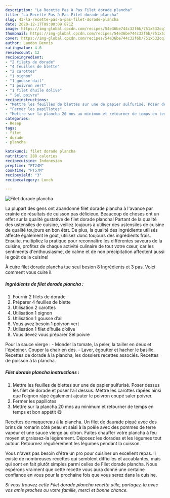 ```yaml
---
description: "La Recette Pas à Pas Filet dorade plancha"
title: "La Recette Pas à Pas Filet dorade plancha"
slug: 43-la-recette-pas-a-pas-filet-dorade-plancha
date: 2020-12-17T09:00:09.871Z
image: https://img-global.cpcdn.com/recipes/54e36be744c32f6b/751x532cq70/filet-dorade-plancha-photo-principale-de-la-recette.jpg
thumbnail: https://img-global.cpcdn.com/recipes/54e36be744c32f6b/751x532cq70/filet-dorade-plancha-photo-principale-de-la-recette.jpg
cover: https://img-global.cpcdn.com/recipes/54e36be744c32f6b/751x532cq70/filet-dorade-plancha-photo-principale-de-la-recette.jpg
author: Landon Dennis
ratingvalue: 4.6
reviewcount: 12
recipeingredient:
- "2 filets de dorade"
- "4 feuilles de blette"
- "2 carottes"
- "1 oignon"
- "1 gousse dail"
- "1 poivron vert"
- "1 filet dhuile dolive"
- " Sel poivre"
recipeinstructions:
- "Mettre les feuilles de blettes sur une de papier sulfurisé. Poser dessus les filet de dorade et poser l’ail dessus. Mettre les carottes râpées ainsi que l’oignon râpé également ajouter le poivron coupé saler poivrer."
- "Fermer les papillotes"
- "Mettre sur la plancha 20 mns au minimum et retourner de temps en temps et bon appétit 😋"
categories:
- Resep
tags:
- filet
- dorade
- plancha

katakunci: filet dorade plancha 
nutrition: 288 calories
recipecuisine: Indonesian
preptime: "PT24M"
cooktime: "PT57M"
recipeyield: "3"
recipecategory: Lunch

---
```



![Filet dorade plancha](https://img-global.cpcdn.com/recipes/54e36be744c32f6b/751x532cq70/filet-dorade-plancha-photo-principale-de-la-recette.jpg)

La plupart des gens ont abandonné filet dorade plancha à l'avance par crainte de résultats de cuisson pas délicieux. Beaucoup de choses ont un effet sur la qualité gustative de filet dorade plancha! Partant de la qualité des ustensiles de cuisine, veillez toujours à utiliser des ustensiles de cuisine de qualité toujours en bon état. De plus, la qualité des ingrédients utilisés affecte également le goût, utilisez donc toujours des ingrédients frais. Ensuite, multipliez la pratique pour reconnaître les différentes saveurs de la cuisine, profitez de chaque activité culinaire de tout votre cœur, car les sentiments d'enthousiasme, de calme et de non précipitation affectent aussi le goût de la cuisine!

<!--inarticleads1-->

À cuire filet dorade plancha tue seul besion 8 Ingrédients et 3 pas. Voici comment vous cuire il.

##### Ingrédients de filet dorade plancha :

1. Fournir 2 filets de dorade
1. Préparer 4 feuilles de blette
1. Utilisation 2 carottes
1. Utilisation 1 oignon
1. Utilisation 1 gousse d’ail
1. Vous avez besoin 1 poivron vert
1. Utilisation 1 filet d’huile d’olive
1. Vous devez vous préparer  Sel poivre


Pour la sauce vierge : - Monder la tomate, la peler, la tailler en deux et l&#39;épépiner. Couper la chair en dés. - Laver, égoutter et hacher le basilic. Recettes de dorade à la plancha, les dossiers recettes associés. Recettes de poisson à la plancha. 

<!--inarticleads2-->

##### Filet dorade plancha instructions :

1. Mettre les feuilles de blettes sur une de papier sulfurisé. Poser dessus les filet de dorade et poser l’ail dessus. Mettre les carottes râpées ainsi que l’oignon râpé également ajouter le poivron coupé saler poivrer.
1. Fermer les papillotes
1. Mettre sur la plancha 20 mns au minimum et retourner de temps en temps et bon appétit 😋


Recettes de maquereau à la plancha. Un filet de daurade piqué avec des brins de romarin côté peau et saisi à la poêle avec des pommes de terre vapeur et une sauce vierge au citron. Faites chauffer votre plancha à feu moyen et graissez-la légèrement. Déposez les dorades et les légumes tout autour. Retournez régulièrement les légumes pendant la cuisson. 

<!--inarticleads1-->

<p>
Vous n'avez pas besoin d'être un pro pour cuisiner un excellent repas. Il existe de nombreuses recettes qui semblent difficiles et accablantes, mais qui sont en fait plutôt simples parmi celles de Filet dorade plancha. Nous espérons vraiment que cette recette vous aura donné une certaine confiance en vous pour la prochaine fois que vous serez dans la cuisine.
</p>

<p>
<i>Si vous trouvez cette Filet dorade plancha recette utile, partagez-la avec vos amis proches ou votre famille, merci et bonne chance.</i>
</p>
